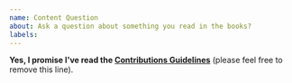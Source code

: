 ```yaml
---
name: Content Question
about: Ask a question about something you read in the books?
labels:
---
```


**Yes, I promise I've read the [Contributions Guidelines](https://github.com/getify/You-Dont-Know-JS/blob/master/CONTRIBUTING.md)** (please feel free to remove this line).
